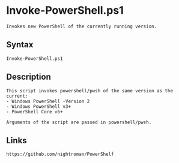 # Invoke-PowerShell.ps1

```
Invokes new PowerShell of the currently running version.
```

## Syntax

```
Invoke-PowerShell.ps1
```

## Description

```
This script invokes powershell/pwsh of the same version as the current:
- Windows PowerShell -Version 2
- Windows PowerShell v3+
- PowerShell Core v6+

Arguments of the script are passed in powershell/pwsh.
```

## Links

```
https://github.com/nightroman/PowerShelf
```
